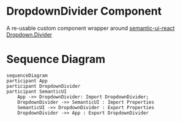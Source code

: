 # DropdownDivider Component

A re-usable custom component wrapper around [semantic-ui-react Dropdown.Divider](https://react.semantic-ui.com/modules/dropdown)

# Sequence Diagram

```mermaid
sequenceDiagram
participant App
participant DropdownDivider
participant SemanticUI
    App ->> DropdownDivider: Import DropdownDivider;
    DropdownDivider ->> SemanticUI : Import Properties
    SemanticUI ->> DropdownDivider : Export Properties
    DropdownDivider ->> App : Export DropdownDivider
```

